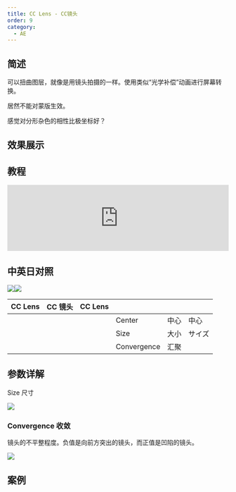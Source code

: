 ```yaml
---
title: CC Lens - CC镜头
order: 9
category:
  - AE
---
```


## 简述

可以扭曲图层，就像是用镜头拍摄的一样。使用类似“光学补偿”动画进行屏幕转换。

居然不能对蒙版生效。

感觉对分形杂色的相性比极坐标好？

## 效果展示

## 教程

<iframe src="https://player.bilibili.com/player.html?bvid=BV1e34y1X7Vj&page=54&high_quality=1" width="100%" allowfullscreen="allowfullscreen" frameborder="0"></iframe>

## 中英日对照

![](https://mir.yuelili.com/wp-content/uploads/user/AE/effects/AE-Effects-Distort-CC_Lens.png)![](https://mir.yuelili.com/wp-content/uploads/user/AE/effects/AE-Effects-Distort-CC_Lens_cn.png)

| CC Lens | CC 镜头 | CC Lens |             |      |        |
| ------- | ------- | ------- | ----------- | ---- | ------ |
|         |         |         | Center      | 中心 | 中心   |
|         |         |         | Size        | 大小 | サイズ |
|         |         |         | Convergence | 汇聚 |        |

## 参数详解

Size 尺寸

![](https://cdn.yuelili.com/20211222165542.png)

### Convergence 收敛

镜头的不平整程度。负值是向前方突出的镜头，而正值是凹陷的镜头。

![](https://cdn.yuelili.com/20211222170956.png)

## 案例
